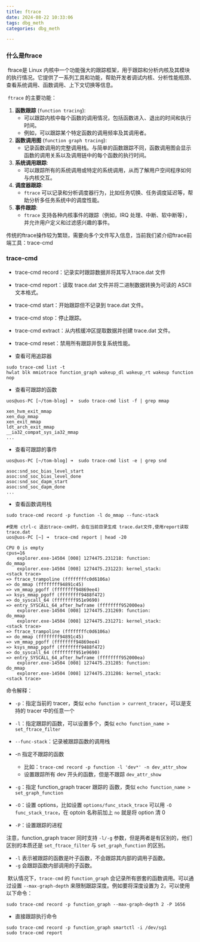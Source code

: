 ```yaml
---
title: ftrace
date: 2024-08-22 10:33:06
tags: dbg_meth
categories: dbg_meth

---
```


### 什么是ftrace

​	ftrace是 Linux 内核中一个功能强大的跟踪框架，用于跟踪和分析内核及其模块的执行情况。它提供了一系列工具和功能，帮助开发者调试内核、分析性能瓶颈、查看系统调用、函数调用、上下文切换等信息。

​	`ftrace` 的主要功能：

1. **函数跟踪** (`function tracing`):
   - 可以跟踪内核中每个函数的调用情况，包括函数进入、退出的时间和执行时间。
   - 例如，可以跟踪某个特定函数的调用频率及其调用者。
2. **函数调用图** (`function graph tracing`):
   - 记录函数调用的完整调用栈。与简单的函数跟踪不同，函数调用图会显示函数的调用关系以及调用链中的每个函数的执行时间。
3. **系统调用跟踪**:
   - 可以跟踪所有的系统调用或特定的系统调用，从而了解用户空间程序如何与内核交互。
4. **调度器跟踪**:
   - `ftrace` 可以记录和分析调度器行为，比如任务切换、任务调度延迟等，帮助分析多任务系统中的调度性能。
5. **事件跟踪**:
   - `ftrace` 支持各种内核事件的跟踪（例如，IRQ 处理、中断、软中断等），并允许用户定义和过滤感兴趣的事件。

传统的ftrace操作较为繁琐，需要向多个文件写入信息，当前我们紧介绍ftrace前端工具：trace-cmd

### trace-cmd

- trace-cmd record：记录实时跟踪数据并将其写入trace.dat 文件

- trace-cmd report：读取 trace.dat 文件并将二进制数据转换为可读的 ASCII 文本格式。

- trace-cmd start：开始跟踪但不记录到 trace.dat 文件。

- trace-cmd stop：停止跟踪。

- trace-cmd extract：从内核缓冲区提取数据并创建 trace.dat 文件。

- trace-cmd reset：禁用所有跟踪并恢复系统性能。



- 查看可用追踪器

```shell
sudo trace-cmd list -t
hwlat blk mmiotrace function_graph wakeup_dl wakeup_rt wakeup function nop
```

- 查看可跟踪的函数

```shell
uos@uos-PC [~/tom-blog] ➜  sudo trace-cmd list -f | grep mmap

xen_hvm_exit_mmap
xen_dup_mmap
xen_exit_mmap
ldt_arch_exit_mmap
__ia32_compat_sys_ia32_mmap
...
```

- 查看可跟踪的事件

```shell
uos@uos-PC [~/tom-blog] ➜  sudo trace-cmd list -e | grep snd

asoc:snd_soc_bias_level_start
asoc:snd_soc_bias_level_done
asoc:snd_soc_dapm_start
asoc:snd_soc_dapm_done
...
```

- 查看函数调用栈

```shell
sudo trace-cmd record -p function -l do_mmap --func-stack

#使用 ctrl-c 退出trace-cmd时，会在当前目录生成 trace.dat文件,使用report读取trace.dat
uos@uos-PC [~] ➜  trace-cmd report | head -20

CPU 0 is empty
cpus=16
    explorer.exe-14504 [008] 1274475.231218: function:             do_mmap
    explorer.exe-14504 [008] 1274475.231223: kernel_stack:         <stack trace>
=> ftrace_trampoline (ffffffffc0d6106a)
=> do_mmap (ffffffff94891c45)
=> vm_mmap_pgoff (ffffffff94869ee4)
=> ksys_mmap_pgoff (ffffffff9488f472)
=> do_syscall_64 (ffffffff951e9690)
=> entry_SYSCALL_64_after_hwframe (ffffffff952000ea)
    explorer.exe-14504 [008] 1274475.231269: function:             do_mmap
    explorer.exe-14504 [008] 1274475.231271: kernel_stack:         <stack trace>
=> ftrace_trampoline (ffffffffc0d6106a)
=> do_mmap (ffffffff94891c45)
=> vm_mmap_pgoff (ffffffff94869ee4)
=> ksys_mmap_pgoff (ffffffff9488f472)
=> do_syscall_64 (ffffffff951e9690)
=> entry_SYSCALL_64_after_hwframe (ffffffff952000ea)
    explorer.exe-14504 [008] 1274475.231285: function:             do_mmap
    explorer.exe-14504 [008] 1274475.231286: kernel_stack:         <stack trace>

```

命令解释：

- `-p`：指定当前的 tracer，类似 `echo function > current_tracer`，可以是支持的 tracer 中的任意一个
- `-l`：指定跟踪的函数，可以设置多个，类似 `echo function_name > set_ftrace_filter`
- `--func-stack`：记录被跟踪函数的调用栈

- -n 指定不跟踪的函数
  - 比如：`trace-cmd record -p function -l 'dev*' -n dev_attr_show`
  - 设置跟踪所有 dev 开头的函数，但是不跟踪 `dev_attr_show`

- `-g`：指定 function_graph tracer 跟踪的 函数，类似 `echo function_name > set_graph_function`
- `-O`：设置 options，比如设置 `options/func_stack_trace` 可以用 `-O func_stack_trace`，在 optoin 名称前加上 `no` 就是将 option 清 0
- `-P`：设置跟踪的进程

注意，function_graph tracer 同时支持 `-l/-g` 参数，但是两者是有区别的，他们区别的本质还是 `set_ftrace_filter` 与 `set_graph_function` 的区别。

- `-l` 表示被跟踪的函数是叶子函数，不会跟踪其内部的调用子函数。
- `-g` 会跟踪函数内部调用的子函数。

​	默认情况下，`trace-cmd` 的 `function_graph` 会记录所有嵌套的函数调用。可以通过设置 `--max-graph-depth` 来限制跟踪深度。例如要将深度设置为 2，可以使用以下命令：

```shell
sudo trace-cmd record -p function_graph --max-graph-depth 2 -P 1656
```



- 直接跟踪执行命令

```shell
sudo trace-cmd record -p function_graph smartctl -i /dev/sg1
sudo trace-cmd report
```



